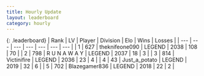 ```yaml
---
title: Hourly Update
layout: leaderboard
category: hourly
---
```


{: .leaderboard}
| Rank | LV | Player | Division | Elo | Wins | Losses |
| --- | --- | --- | --- | --- | --- | --- |
| <span data-change="8">1</span> | 627 | <span title="ID: 562775">theknifeone090</span> | LEGEND | <span data-change="29">2038</span> | <span data-change="5">108</span> | <span data-change="0">70</span> |
| <span data-change="0">2</span> | 798 | <span title="ID: 66144">R U N A W A Y</span> | LEGEND | <span data-change="0">2037</span> | <span data-change="0">18</span> | <span data-change="0">3</span> |
| <span data-change="-2">3</span> | 814 | <span title="ID: 112242">Victinifire</span> | LEGEND | <span data-change="-9">2036</span> | <span data-change="1">23</span> | <span data-change="1">4</span> |
| <span data-change="-1">4</span> | 43 | <span title="ID: 236861">Just_a_potato</span> | LEGEND | <span data-change="0">2019</span> | <span data-change="0">32</span> | <span data-change="0">6</span> |
| <span data-change="-1">5</span> | 702 | <span title="ID: 454722">Blazegamer836</span> | LEGEND | <span data-change="0">2018</span> | <span data-change="0">22</span> | <span data-change="0">2</span> |